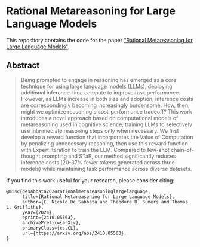 # Rational Metareasoning for Large Language Models

This repository contains the code for the paper ["Rational Metareasoning for Large Language Models"](http://arxiv.org/abs/2410.05563v1).

## Abstract
> Being prompted to engage in reasoning has emerged as a core technique for using large language models (LLMs), deploying additional inference-time compute to improve task performance. However, as LLMs increase in both size and adoption, inference costs are correspondingly becoming increasingly burdensome. How, then, might we optimize reasoning's cost-performance tradeoff? This work introduces a novel approach based on computational models of metareasoning used in cognitive science, training LLMs to selectively use intermediate reasoning steps only when necessary. We first develop a reward function that incorporates the Value of Computation by penalizing unnecessary reasoning, then use this reward function with Expert Iteration to train the LLM. Compared to few-shot chain-of-thought prompting and STaR, our method significantly reduces inference costs (20-37% fewer tokens generated across three models) while maintaining task performance across diverse datasets.

If you find this work useful for your research, please consider citing:
```
@misc{desabbata2024rationalmetareasoninglargelanguage,
      title={Rational Metareasoning for Large Language Models}, 
      author={C. Nicolò De Sabbata and Theodore R. Sumers and Thomas L. Griffiths},
      year={2024},
      eprint={2410.05563},
      archivePrefix={arXiv},
      primaryClass={cs.CL},
      url={https://arxiv.org/abs/2410.05563}, 
}
```
